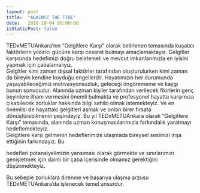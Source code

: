 ```yaml
---
layout: post
title:  "AGAINST THE TIDE"
date:   2016-10-04 09:00:00
isStaticPost: false
---
```

 TEDxMETUAnkara’nın “Gelgitlere Karşı” olarak belirlenen temasında kuşatıcı faktörlerin 
yıldırıcı gücüne karşı cesaret bulmayı amaçlamaktayız. Gelgitler karşısında hedefimizi doğru 
belirlemeli ve mevcut imkanlarımızla en iyisini yapmak için çabalamalıyız.  
Gelgitler kimi zaman dışsal faktörler tarafından oluşturulurken kimi zaman da bireyin kendine 
koyduğu engellerdir. Hayatımızın her durumunda yaşayabileceğimiz motivasyonsuzluk, geleceği 
öngörememe ve kaygı bunun sonucudur. 
Alanında uzman kişiler tarafından verilecek fikirlerin genç beyinlere ilham vermesini önemli 
bulmakta ve profesyonel hayatta karşımıza çıkabilecek zorluklar hakkında  bilgi sahibi olmak 
istemekteyiz.  Ve en önemlisi de hayattaki gelgitleri aşmak ve onları birer fırsata 
dönüştürebilmenin peşindeyiz. 
Bu yıl TEDxMETUAnkara olarak “Gelgitlere Karşı” temasında, alanında uzman 
konuşmacılarımızla farkındalık yaratmayı hedeflemekteyiz.  
Gelgitlere karşı gelmenin hedeflerimize ulaşmada bireysel sesimizi inşa ettiğinin farkındayız. Bu 
 
 
hedefleri potansiyelimizin yansıması olarak görmekte ve sınırlarımızı genişletmek için daimi bir 
çaba içerisinde olmamız gerektiğini düşünmekteyiz. 
  
Bu sebeple zorluklara direnme ve başarıya ulaşma arzusu TEDxMETUAnkara’da işlenecek 
temel unsurdur. 
 
